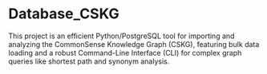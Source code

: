 # Database_CSKG
This project is an efficient Python/PostgreSQL tool for importing and analyzing the CommonSense Knowledge Graph (CSKG), featuring bulk data loading and a robust Command-Line Interface (CLI) for complex graph queries like shortest path and synonym analysis.
